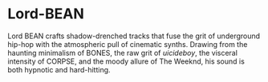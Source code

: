 # Lord-BEAN
Lord BEAN crafts shadow-drenched tracks that fuse the grit of underground hip-hop with the atmospheric pull of cinematic synths. Drawing from the haunting minimalism of BONES, the raw grit of $uicideboy$, the visceral intensity of CORPSE, and the moody allure of The Weeknd, his sound is both hypnotic and hard-hitting.
